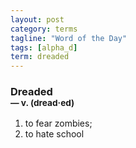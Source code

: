 ```yaml
---
layout: post
category: terms
tagline: "Word of the Day"
tags: [alpha_d]
term: dreaded
---
```


<h3>Dreaded<br/> <small>&mdash; v. (dread<span>&middot;</span>ed)</small></h3>
<p><ol>
<li>to fear zombies;</li>
<li>to hate school</li>
</ol></p>
